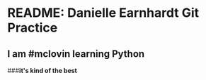 # README: Danielle Earnhardt Git Practice

## I am #mclovin learning Python

###**it's kind of the best**
